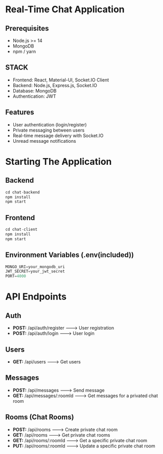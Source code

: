 # Real-Time Chat Application
## Prerequisites
- Node.js >= 14
- MongoDB
- npm / yarn

## STACK
- Frontend: React, Material-UI, Socket.IO Client
- Backend: Node.js, Express.js, Socket.IO
- Database: MongoDB
- Authentication: JWT

## Features
- User authentication (login/register)
- Private messaging between users
- Real-time message delivery with Socket.IO
- Unread message notifications

# Starting The Application

## Backend
```javascript
cd chat-backend
npm install
npm start
```
## Frontend
```javascript
cd chat-client
npm install
npm start
```
## Environment Variables (.env(included))
```javascript
MONGO_URI=your_mongodb_uri
JWT_SECRET=your_jwt_secret
PORT=4000
```
# API Endpoints
## Auth
- **POST:** /api/auth/register ---> User registration
- **POST:** /api/auth/login ---> User login
## Users
- **GET:** /api/users ---> Get users
## Messages
- **POST:** /api/messages ---> Send message
- **GET:** /api/messages/:roomId ---> Get messages for a privated chat room
## Rooms (Chat Rooms)
- **POST:** /api/rooms ---> Create private chat room
- **GET:** /api/rooms ---> Get private chat rooms
- **GET:** /api/rooms/:roomId ---> Get a specific private chat room
- **PUT:** /api/rooms/:roomId ---> Update a specific private chat room